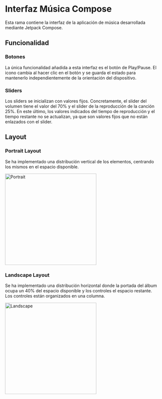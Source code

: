 # Interfaz Música Compose
Esta rama contiene la interfaz de la aplicación de música desarrollada mediante Jetpack Compose.

## Funcionalidad
### Botones
La única funcionalidad añadida a esta interfaz es el botón de Play/Pause. El icono cambia al hacer clic en el botón y se guarda el estado para mantenerlo independientemente de la orientación del dispositivo.
### Sliders
Los sliders se inicializan con valores fijos. Concretamente, el slider del volumen tiene el valor del 70% y el slider de la reproducción de la canción 25%. En este último, los valores indicados del tiempo de reproducción y el tiempo restante no se actualizan, ya que son valores fijos que no están enlazados con el slider.

## Layout
### Portrait Layout
Se ha implementado una distribución vertical de los elementos, centrando los mismos en el espacio disponible.

<img src="https://github.com/user-attachments/assets/766fe981-bd5f-48d3-8730-4b19a235be46" alt="Portrait" width="300">

### Landscape Layout
Se ha implementado una distribución horizontal donde la portada del álbum ocupa un 40% del espacio disponible y los controles el espacio restante. Los controles están organizados en una columna.

<img src="https://github.com/user-attachments/assets/42081436-00cc-452c-8072-74660265c8b0" alt="Landscape" height="300">
